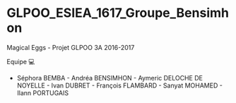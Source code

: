 # GLPOO_ESIEA_1617_Groupe_Bensimhon

Magical Eggs - Projet GLPOO 3A 2016-2017

Equipe :computer: 
- Séphora BEMBA - Andréa BENSIMHON - Aymeric DELOCHE DE NOYELLE - Ivan DUBRET - François FLAMBARD - Sanyat MOHAMED - Ilann PORTUGAIS
